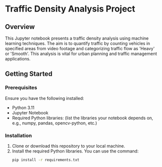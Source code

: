 # Traffic Density Analysis Project

## Overview
This Jupyter notebook presents a traffic density analysis using machine learning techniques. The aim is to quantify traffic by counting vehicles in specified areas from video footage and categorizing traffic flow as 'Heavy' or 'Smooth'. This analysis is vital for urban planning and traffic management applications.

## Getting Started

### Prerequisites
Ensure you have the following installed:
- Python 3.11
- Jupyter Notebook
- Required Python libraries: (list the libraries your notebook depends on, e.g., numpy, pandas, opencv-python, etc.)

### Installation
1. Clone or download this repository to your local machine.
2. Install the required Python libraries. You can use the command:
   ```bash
   pip install -r requirements.txt
